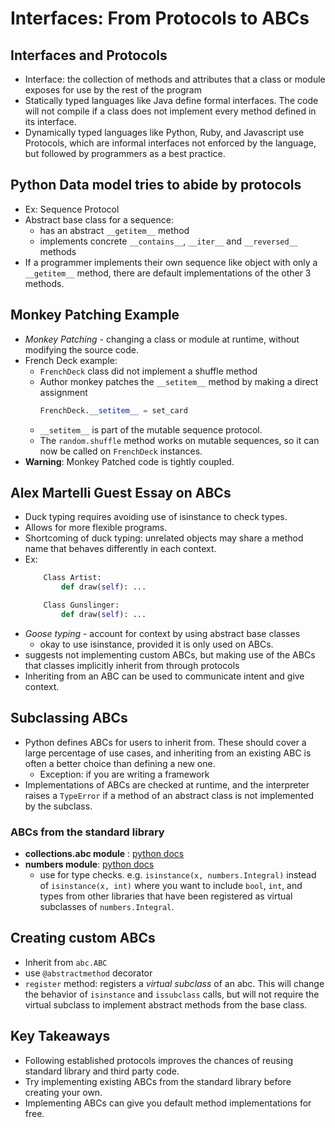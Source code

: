 # Interfaces: From Protocols to ABCs

## Interfaces and Protocols
- Interface: the collection of methods and attributes that a class or module exposes for use by the rest of the program
- Statically typed languages like Java define formal interfaces. The code will not compile if a class does not implement
every method defined in its interface.
- Dynamically typed languages like Python, Ruby, and Javascript use Protocols, which are informal interfaces not 
enforced by the language, but followed by programmers as a best practice.

## Python Data model tries to abide by protocols
- Ex: Sequence Protocol
- Abstract base class for a sequence:
    - has an abstract `__getitem__` method
    - implements concrete `__contains__`, `__iter__` and `__reversed__` methods
- If a programmer implements their own sequence like object with only a `__getitem__` method, there are default implementations of the other 3 methods. 

## Monkey Patching Example
- *Monkey Patching* - changing a class or module at runtime, without modifying the source code.
- French Deck example:
    - `FrenchDeck` class did not implement a shuffle method
    - Author monkey patches the `__setitem__` method by making a direct assignment
        ```python
        FrenchDeck.__setitem__ = set_card
        ```
    - `__setitem__` is part of the mutable sequence protocol.
    - The `random.shuffle` method works on mutable sequences, so it can now be called on `FrenchDeck` instances.
- **Warning**: Monkey Patched code is tightly coupled.

## Alex Martelli Guest Essay on ABCs
- Duck typing requires avoiding use of isinstance to check types.
- Allows for more flexible programs.
- Shortcoming of duck typing: unrelated objects may share a method name that behaves differently in each context.
- Ex:
    ```python
        Class Artist:
            def draw(self): ...

        Class Gunslinger:
            def draw(self): ...
    ```
- *Goose typing* - account for context by using abstract base classes
    - okay to use isinstance, provided it is only used on ABCs.
- suggests not implementing custom ABCs, but making use of the ABCs that classes implicitly inherit from through protocols
- Inheriting from an ABC can be used to communicate intent and give context.

## Subclassing ABCs
- Python defines ABCs for users to inherit from. These should cover a large percentage of use cases, and inheriting from an existing ABC is often a better choice than defining a new one.
    - Exception: if you are writing a framework
- Implementations of ABCs are checked at runtime, and the interpreter raises a `TypeError` if a method of an abstract class is not implemented by the subclass.
### ABCs from the standard library
- **collections.abc module** : [python docs](https://docs.python.org/3/library/collections.abc.html)
- **numbers module**: [python docs](https://docs.python.org/3/library/numbers.html)
    - use for type checks. e.g. `isinstance(x, numbers.Integral)` instead of `isinstance(x, int)` where you want to include `bool`, `int`, and types from other libraries that have been registered as virtual subclasses of `numbers.Integral`.

## Creating custom ABCs
- Inherit from `abc.ABC`
- use `@abstractmethod` decorator
- `register` method: registers a *virtual subclass* of an abc. This will change the behavior of `isinstance` and `issubclass` calls, but will not require the virtual subclass to implement abstract methods from the base class.
## Key Takeaways
- Following established protocols improves the chances of reusing standard library and third party code.
- Try implementing existing ABCs from the standard library before creating your own.
- Implementing ABCs can give you default method implementations for free.